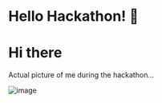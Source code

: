 <!-- 
author: philip-gai
repository: https://github.com/philip-gai/repost-demo
category: announcements
-->

# Hello Hackathon! 👋

# Hi there

Actual picture of me during the hackathon...

![image](https://media.giphy.com/media/o0vwzuFwCGAFO/giphy.gif)
